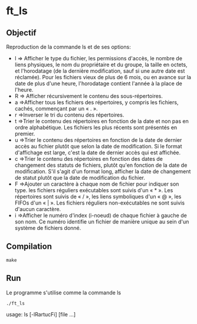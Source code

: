 # ft_ls

## Objectif
Reproduction de la commande ls et de ses options:
+ l => Afficher le type du fichier, les permissions d'accès, le nombre de liens physiques, le nom du propriétaire et du groupe, la taille en octets, et l'horodatage (de la dernière modification, sauf si une autre date est réclamée). Pour les fichiers vieux de plus de 6 mois, ou en avance sur la date de plus d'une heure, l'horodatage contient l'année à la place de l'heure.
+ R => Afficher récursivement le contenu des sous-répertoires.
+ a =>Afficher tous les fichiers des répertoires, y compris les fichiers, cachés, commençant par un « . ».
+ r =>Inverser le tri du contenu des répertoires.
+ t =>Trier le contenu des répertoires en fonction de la date et non pas en ordre alphabétique. Les fichiers les plus récents sont présentés en premier.
+ u =>Trier le contenu des répertoires en fonction de la date de dernier accès au fichier plutôt que selon la date de modification. Si le format d'affichage est large, c'est la date de dernier accès qui est affichée.
+ c =>Trier le contenu des répertoires en fonction des dates de changement des statuts de fichiers, plutôt qu'en fonction de la date de modification. S'il s'agit d'un format long, afficher la date de changement de statut plutôt que la date de modification du fichier.
+ F =>Ajouter un caractère à chaque nom de fichier pour indiquer son type. les fichiers réguliers exécutables sont suivis d'un « * ». Les répertoires sont suivis de « / », les liens symboliques d'un « @ », les FIFOs d'un « | ». Les fichiers réguliers non-exécutables ne sont suivis d'aucun caractère.
+ i =>Afficher le numéro d'index (i-noeud) de chaque fichier à gauche de son nom. Ce numéro identifie un fichier de manière unique au sein d'un système de fichiers donné.

## Compilation
```
make
```

## Run
Le programme s'utilise comme la commande ls
```
./ft_ls
```
usage: ls [-lRartucFi] [file ...]
